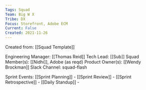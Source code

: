 ```yaml
---
Tags: Squad
Team: Big W X
Tribe: DX
Focus: Storefront, Adobe ECM
Current: False
Created: 2021-11-26
---
```

Created from: [[Squad Template]]

Engineering Manager: [[Thomas Reid]]
Tech Lead: [[Sub]]
Squad Member(s): [[Nidhi]], Adobe (as reqd)
Product Owner(s): [[Wendy Brockman]]
Slack Channel: squad-flash

Sprint Events:
[[Sprint Planning]] - 
[[Sprint Review]] - 
[[Sprint Retrospective]] - 
[[Daily Standup]] - 
